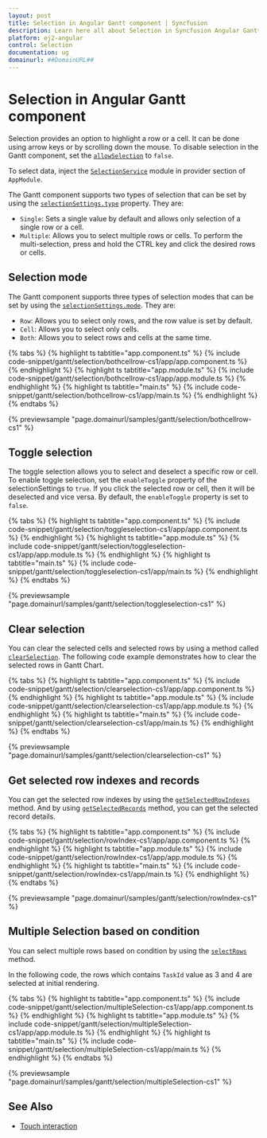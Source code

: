 ```yaml
---
layout: post
title: Selection in Angular Gantt component | Syncfusion
description: Learn here all about Selection in Syncfusion Angular Gantt component of Syncfusion Essential JS 2 and more.
platform: ej2-angular
control: Selection 
documentation: ug
domainurl: ##DomainURL##
---
```


# Selection in Angular Gantt component

Selection provides an option to highlight a row or a cell. It can be done using arrow keys or by scrolling down the mouse. To disable selection in the Gantt component, set the [`allowSelection`](https://ej2.syncfusion.com/angular/documentation/api/gantt/#allowselection) to `false`.

To select data, inject the [`SelectionService`](https://ej2.syncfusion.com/angular/documentation/api/gantt/#selectionmodule) module in provider section of `AppModule`.

The Gantt component supports two types of selection that can be set by using the [`selectionSettings.type`](https://ej2.syncfusion.com/angular/documentation/api/gantt/selectionSettings/#type) property. They are:

* `Single`: Sets a single value by default and allows only selection of a single row or a cell.
* `Multiple`: Allows you to select multiple rows or cells. To perform the multi-selection, press and hold the CTRL key and click the desired rows or cells.

## Selection mode

The Gantt component supports three types of selection modes that can be set by using the [`selectionSettings.mode`](https://ej2.syncfusion.com/angular/documentation/api/gantt/selectionSettings/#mode). They are:

* `Row`: Allows you to select only rows, and the row value is set by default.
* `Cell`: Allows you to select only cells.
* `Both`: Allows you to select rows and cells at the same time.

{% tabs %}
{% highlight ts tabtitle="app.component.ts" %}
{% include code-snippet/gantt/selection/bothcellrow-cs1/app/app.component.ts %}
{% endhighlight %}
{% highlight ts tabtitle="app.module.ts" %}
{% include code-snippet/gantt/selection/bothcellrow-cs1/app/app.module.ts %}
{% endhighlight %}
{% highlight ts tabtitle="main.ts" %}
{% include code-snippet/gantt/selection/bothcellrow-cs1/app/main.ts %}
{% endhighlight %}
{% endtabs %}
  
{% previewsample "page.domainurl/samples/gantt/selection/bothcellrow-cs1" %}

## Toggle selection

The toggle selection allows you to select and deselect a specific row or cell. To enable toggle selection, set the `enableToggle` property of the selectionSettings to `true`. If you click the selected row or cell, then it will be deselected and vice versa. By default, the `enableToggle` property is set to `false`.

{% tabs %}
{% highlight ts tabtitle="app.component.ts" %}
{% include code-snippet/gantt/selection/toggleselection-cs1/app/app.component.ts %}
{% endhighlight %}
{% highlight ts tabtitle="app.module.ts" %}
{% include code-snippet/gantt/selection/toggleselection-cs1/app/app.module.ts %}
{% endhighlight %}
{% highlight ts tabtitle="main.ts" %}
{% include code-snippet/gantt/selection/toggleselection-cs1/app/main.ts %}
{% endhighlight %}
{% endtabs %}
  
{% previewsample "page.domainurl/samples/gantt/selection/toggleselection-cs1" %}

## Clear selection

You can clear the selected cells and selected rows by using a method called [`clearSelection`](https://ej2.syncfusion.com/angular/documentation/api/gantt/#clearselection). The following code example demonstrates how to clear the selected rows in Gantt Chart.

{% tabs %}
{% highlight ts tabtitle="app.component.ts" %}
{% include code-snippet/gantt/selection/clearselection-cs1/app/app.component.ts %}
{% endhighlight %}
{% highlight ts tabtitle="app.module.ts" %}
{% include code-snippet/gantt/selection/clearselection-cs1/app/app.module.ts %}
{% endhighlight %}
{% highlight ts tabtitle="main.ts" %}
{% include code-snippet/gantt/selection/clearselection-cs1/app/main.ts %}
{% endhighlight %}
{% endtabs %}
  
{% previewsample "page.domainurl/samples/gantt/selection/clearselection-cs1" %}

## Get selected row indexes and records

You can get the selected row indexes by using the [`getSelectedRowIndexes`](https://ej2.syncfusion.com/angular/documentation/api/gantt/#getselectedrowindexes) method. And by using [`getSelectedRecords`](https://ej2.syncfusion.com/angular/documentation/api/gantt/#getSelectedRecords) method, you can get the selected record details.

{% tabs %}
{% highlight ts tabtitle="app.component.ts" %}
{% include code-snippet/gantt/selection/rowIndex-cs1/app/app.component.ts %}
{% endhighlight %}
{% highlight ts tabtitle="app.module.ts" %}
{% include code-snippet/gantt/selection/rowIndex-cs1/app/app.module.ts %}
{% endhighlight %}
{% highlight ts tabtitle="main.ts" %}
{% include code-snippet/gantt/selection/rowIndex-cs1/app/main.ts %}
{% endhighlight %}
{% endtabs %}
  
{% previewsample "page.domainurl/samples/gantt/selection/rowIndex-cs1" %}

## Multiple Selection based on condition

You can select multiple rows based on condition by using the [`selectRows`](https://ej2.syncfusion.com/angular/documentation/api/grid/#selectrows) method.

In the following code, the rows which contains `TaskId` value as 3 and 4 are selected at initial rendering.

{% tabs %}
{% highlight ts tabtitle="app.component.ts" %}
{% include code-snippet/gantt/selection/multipleSelection-cs1/app/app.component.ts %}
{% endhighlight %}
{% highlight ts tabtitle="app.module.ts" %}
{% include code-snippet/gantt/selection/multipleSelection-cs1/app/app.module.ts %}
{% endhighlight %}
{% highlight ts tabtitle="main.ts" %}
{% include code-snippet/gantt/selection/multipleSelection-cs1/app/main.ts %}
{% endhighlight %}
{% endtabs %}
  
{% previewsample "page.domainurl/samples/gantt/selection/multipleSelection-cs1" %}

## See Also

* [Touch interaction](../touch-interaction/#selection)